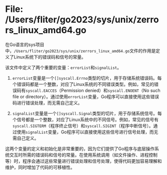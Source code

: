 # File: /Users/fliter/go2023/sys/unix/zerrors_linux_amd64.go

在Go语言的sys项目中，`/Users/fliter/go2023/sys/unix/zerrors_linux_amd64.go`文件的作用是定义了Linux系统下的错误码和信号的常量。

该文件中定义了两个重要的变量：`errorList`和`signalList`。

1. `errorList`变量是一个`[]syscall.Errno`类型的切片，用于存储系统错误码。每个错误码都是一个整数，对应了Linux系统的不同错误类型。例如，常见的错误码有`syscall.EACCES`（Permission denied）和`syscall.ENOENT`（No such file or directory）。通过使用`errorList`变量，Go程序可以直接使用这些错误码进行错误处理，而无需自己定义。

2. `signalList`变量是一个`[]syscall.Signal`类型的切片，用于存储系统信号。每个信号都是一个整数，对应了Linux系统中的不同信号。例如，常见的信号有`syscall.SIGTERM`（程序终止信号）和`syscall.SIGINT`（程序中断信号）。通过使用`signalList`变量，Go程序可以直接使用这些信号进行信号处理，而无需自己定义。

这两个变量的定义和初始化是非常重要的，因为它们提供了Go程序与底层操作系统交互时所需的错误码和信号的常量。在使用系统调用（如文件操作、进程控制等）时，程序会通过这些常量进行错误处理和信号处理，使得代码更加容易理解和维护，同时增加了代码的可移植性。

